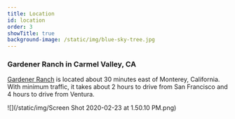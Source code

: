 ```yaml
---
title: Location
id: location
order: 3
showTitle: true
background-image: /static/img/blue-sky-tree.jpg
---
```

### Gardener Ranch in Carmel Valley, CA

[Gardener Ranch](https://www.gardenerranch.com/weddings.htm) is located about 30 minutes east of Monterey, California.  With minimum traffic, it takes about 2 hours to drive from San Francisco and 4 hours to drive from Ventura.

![](/static/img/Screen Shot 2020-02-23 at 1.50.10 PM.png)
